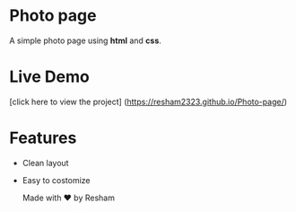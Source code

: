 # Photo page
A simple photo page using **html** and **css**.

# Live Demo 
[click here to view the project] (https://resham2323.github.io/Photo-page/)

# Features
- Clean layout
- Easy to costomize

  Made with ♥️ by
  Resham
